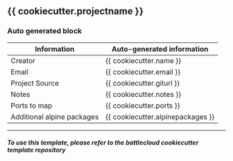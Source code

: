 ## {{ cookiecutter.projectname }}

### Auto generated block


| Information                	| Auto-generated information 	|
|----------------------------	|----------------------------	|
| Creator                    	| {{ cookiecutter.name }}        	|
| Email                      	| {{ cookiecutter.email }}        	|
| Project Source             	| {{ cookiecutter.giturl }}        	|
| Notes                      	| {{ cookiecutter.notes }}        	|
| Ports to map               	| {{ cookiecutter.ports }}        	|
| Additional alpine packages 	| {{ cookiecutter.alpinepackages }}        	|






-------
##### To use this template, please refer to the battlecloud cookiecutter template repository
